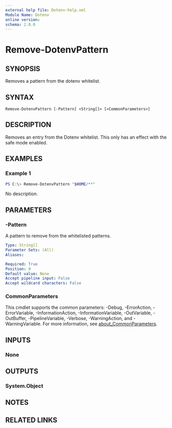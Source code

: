 ```yaml
---
external help file: Dotenv-help.xml
Module Name: Dotenv
online version:
schema: 2.0.0
---
```


# Remove-DotenvPattern

## SYNOPSIS
Removes a pattern from the dotenv whitelist.

## SYNTAX

```
Remove-DotenvPattern [-Pattern] <String[]> [<CommonParameters>]
```

## DESCRIPTION
Removes an entry from the Dotenv whitelist.
This only has an effect with the safe mode enabled.

## EXAMPLES

### Example 1
```powershell
PS C:\> Remove-DotenvPattern "$HOME/**"
```

No description.

## PARAMETERS

### -Pattern
A pattern to remove from the whitelisted patterns.

```yaml
Type: String[]
Parameter Sets: (All)
Aliases:

Required: True
Position: 0
Default value: None
Accept pipeline input: False
Accept wildcard characters: False
```

### CommonParameters
This cmdlet supports the common parameters: -Debug, -ErrorAction, -ErrorVariable, -InformationAction, -InformationVariable, -OutVariable, -OutBuffer, -PipelineVariable, -Verbose, -WarningAction, and -WarningVariable. For more information, see [about_CommonParameters](http://go.microsoft.com/fwlink/?LinkID=113216).

## INPUTS

### None

## OUTPUTS

### System.Object
## NOTES

## RELATED LINKS

